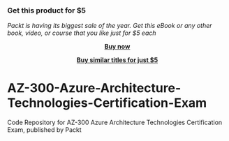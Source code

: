 
### Get this product for $5

<i>Packt is having its biggest sale of the year. Get this eBook or any other book, video, or course that you like just for $5 each</i>


<b><p align='center'>[Buy now](https://packt.link/9781838986742)</p></b>


<b><p align='center'>[Buy similar titles for just $5](https://subscription.packtpub.com/search)</p></b>


# AZ-300-Azure-Architecture-Technologies-Certification-Exam
Code Repository for AZ-300 Azure Architecture Technologies Certification Exam, published by Packt

